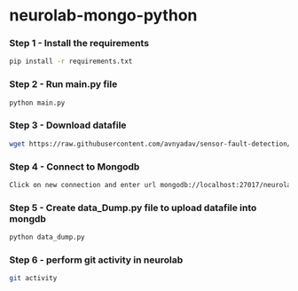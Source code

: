 # neurolab-mongo-python



### Step 1 - Install the requirements

```bash
pip install -r requirements.txt
```

### Step 2 - Run main.py file

```bash
python main.py
```

### Step 3 - Download datafile

```bash
wget https://raw.githubusercontent.com/avnyadav/sensor-fault-detection/main/aps_failure_training_set1.csv
```


### Step 4 - Connect to Mongodb

```bash
Click on new connection and enter url mongodb://localhost:27017/neurolabDB. This will connect to mongodb
```


### Step 5 - Create data_Dump.py file to upload datafile into mongdb
```bash
python data_dump.py
```

### Step 6 - perform git activity in neurolab

```bash
git activity 
```